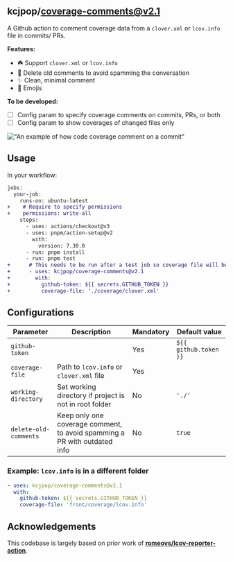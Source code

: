 ## kcjpop/coverage-comments@v2.1

A Github action to comment coverage data from a `clover.xml` or `lcov.info` file in commits/ PRs.

**Features:**

- ☘️ Support `clover.xml` or `lcov.info`
- 💬 Delete old comments to avoid spamming the conversation
- ✨ Clean, minimal comment
- 🥳 Emojis

**To be developed:**

- [ ] Config param to specify coverage comments on commits, PRs, or both
- [ ] Config param to show coverages of changed files only

!["An example of how code coverage comment on a commit"](./screenshot.png)

## Usage

In your workflow:

```diff
jobs:
  your-job:
    runs-on: ubuntu-latest
+    # Require to specify permissions
+    permissions: write-all
    steps:
      - uses: actions/checkout@v3
      - uses: pnpm/action-setup@v2
        with:
          version: 7.30.0
      - run: pnpm install
      - run: pnpm test
+      # This needs to be run after a test job so coverage file will be available.
+      - uses: kcjpop/coverage-comments@v2.1
+        with:
+          github-token: ${{ secrets.GITHUB_TOKEN }}
+          coverage-file: './coverage/clover.xml'
```

## Configurations

| Parameter             | Description                                                               | Mandatory | Default value         |
| --------------------- | ------------------------------------------------------------------------- | --------- | --------------------- |
| `github-token`        |                                                                           | Yes       | `${{ github.token }}` |
| `coverage-file`       | Path to `lcov.info` or `clover.xml` file                                  | Yes       |                       |
| `working-directory`   | Set working directory if project is not in root folder                    | No        | `'./'`                |
| `delete-old-comments` | Keep only one coverage comment, to avoid spamming a PR with outdated info | No        | `true`                |

### Example: `lcov.info` is in a different folder

```yaml
- uses: kcjpop/coverage-comments@v2.1
  with:
    github-token: ${{ secrets.GITHUB_TOKEN }}
    coverage-file: 'front/coverage/lcov.info'
```

## Acknowledgements

This codebase is largely based on prior work of [**romeovs/lcov-reporter-action**](https://github.com/romeovs/lcov-reporter-action).
